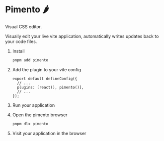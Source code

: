 # Pimento 🌶️

Visual CSS editor.

Visually edit your live vite application, automatically writes updates back to your code files.

1. Install

   ```sh
   pnpm add pimento
   ```

1. Add the plugin to your vite config

   ```tsx
   export default defineConfig({
     // ...
     plugins: [react(), pimento()],
     // ...
   });
   ```

1. Run your application

1. Open the pimento browser

   ```sh
   pnpm dlx pimento
   ```

1. Visit your application in the browser
